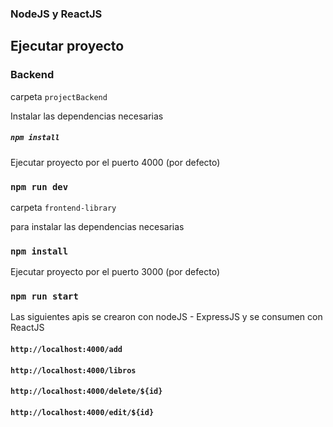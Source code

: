 ### NodeJS y ReactJS

## Ejecutar proyecto

### Backend

carpeta `projectBackend`

Instalar las dependencias necesarias

##### `npm install`

Ejecutar proyecto por el puerto 4000 (por defecto)

### `npm run dev`

carpeta `frontend-library`

para instalar las dependencias necesarias

### `npm install`

Ejecutar proyecto por el puerto 3000 (por defecto)

### `npm run start`

Las siguientes apis se crearon con nodeJS - ExpressJS y se consumen con ReactJS

#### `http://localhost:4000/add`

#### `http://localhost:4000/libros`

#### `http://localhost:4000/delete/${id}`

#### `http://localhost:4000/edit/${id}`
